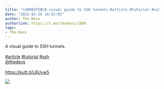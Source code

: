 ```yaml
---
title: "\U0001F5BCA visual guide to SSH tunnels.#article #tutorial #ssh@thedevshttps://kutt.it/L6Uyw5"
date: "2021-03-25 14:52:01"
author: The Devs
authorlink: https://t.me/thedevs/1889
tags:
- The-Devs
---
```

<p>A visual guide to SSH tunnels.<br><br><a href="https://t.me/thedevs/1889?q=%23article">#article</a> <a href="https://t.me/thedevs/1889?q=%23tutorial">#tutorial</a> <a href="https://t.me/thedevs/1889?q=%23ssh">#ssh</a><br><a href="https://t.me/thedevs" target="_blank">@thedevs</a><br><br><a href="https://kutt.it/L6Uyw5" target="_blank" rel="noopener">https://kutt.it/L6Uyw5</a></p><img src="https://cdn4.telesco.pe/file/h3hqDfluyQFheIpNEPQnowxcSo0OvjVFxAipdFXgVy1nSKlJuHX7BNPBoE4CcAdNbPb_x0tparwZHhCKDuoCldrQgTnKZfNbEvWgGBhfxppKKLBT7WHZugihfkqgsnPd5vZnY8lbooQUh-eSR1KKrsfoVsxWO51EJEe_FNtVVeIc-zz3H0OkqolvUhZIWF3J-R7Tu85h4LhnAxtXqiByKxnnO56jsMasBLvII-MBe-fiZAmVit8Z4o39PgegoDHGaWcTuDTezVnyag8s3qsEju51xkQh5_ysbLqhZYRo6_gUiHve_KkHK3roz6Xj5pcDCBEDeh2r23lI91QLGKmTwA.jpg" referrerpolicy="no-referrer">